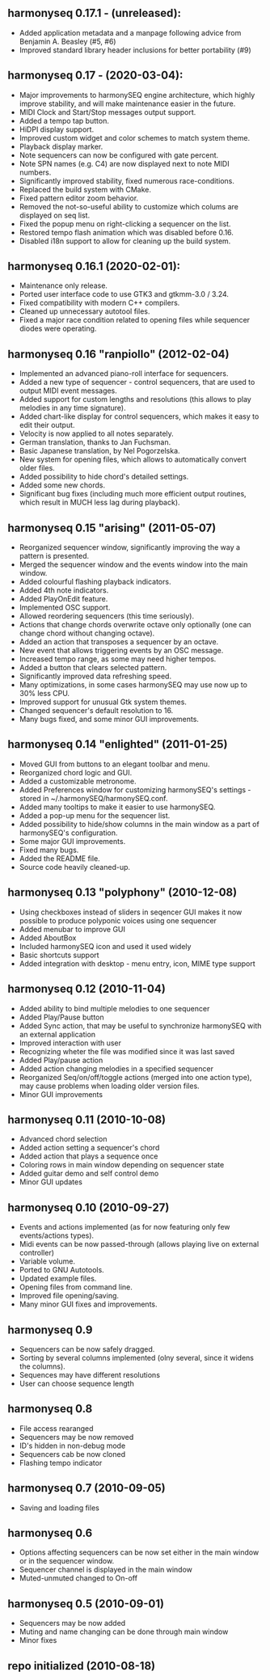 ## harmonyseq 0.17.1 - (unreleased):

 - Added application metadata and a manpage following advice from Benjamin A. Beasley (#5, #6)
 - Improved standard library header inclusions for better portability (#9)

## harmonyseq 0.17 - (2020-03-04):
 - Major improvements to harmonySEQ engine architecture, which highly improve stability, and will make maintenance easier in the future.
 - MIDI Clock and Start/Stop messages output support.
 - Added a tempo tap button.
 - HiDPI display support.
 - Improved custom widget and color schemes to match system theme.
 - Playback display marker.
 - Note sequencers can now be configured with gate percent.
 - Note SPN names (e.g. C4) are now displayed next to note MIDI numbers.
 - Significantly improved stability, fixed numerous race-conditions.
 - Replaced the build system with CMake.
 - Fixed pattern editor zoom behavior.
 - Removed the not-so-useful ability to customize which colums are displayed on seq list.
 - Fixed the popup menu on right-clicking a sequencer on the list.
 - Restored tempo flash animation which was disabled before 0.16.
 - Disabled i18n support to allow for cleaning up the build system.

## harmonyseq 0.16.1 (2020-02-01):
 - Maintenance only release.
 - Ported user interface code to use GTK3 and gtkmm-3.0 / 3.24.
 - Fixed compatibility with modern C++ compilers.
 - Cleaned up unnecessary autotool files.
 - Fixed a major race condition related to opening files while sequencer diodes were operating.

## harmonyseq 0.16 "ranpiollo" (2012-02-04)
 - Implemented an advanced piano-roll interface for sequencers.
 - Added a new type of sequencer - control sequencers, that are used to output MIDI event messages.
 - Added support for custom lengths and resolutions (this allows to play melodies in any time signature).
 - Added chart-like display for control sequencers, which makes it easy to edit their output.
 - Velocity is now applied to all notes separately.
 - German translation, thanks to Jan Fuchsman.
 - Basic Japanese translation, by Nel Pogorzelska.
 - New system for opening files, which allows to automatically convert older files.
 - Added possibility to hide chord's detailed settings.
 - Added some new chords.
 - Significant bug fixes (including much more efficient output routines, which result in MUCH less lag during playback).

## harmonyseq 0.15 "arising" (2011-05-07)
 - Reorganized sequencer window, significantly improving the way a pattern is presented.
 - Merged the sequencer window and the events window into the main window.
 - Added colourful flashing playback indicators.
 - Added 4th note indicators.
 - Added PlayOnEdit feature.
 - Implemented OSC support.
 - Allowed reordering sequencers (this time seriously).
 - Actions that change chords overwrite octave only optionally (one can change chord without changing octave).
 - Added an action that transposes a sequencer by an octave.
 - New event that allows triggering events by an OSC message.
 - Increased tempo range, as some may need higher tempos.
 - Added a button that clears selected pattern.
 - Significantly improved data refreshing speed.
 - Many optimizations, in some cases harmonySEQ may use now up to 30% less CPU.
 - Improved support for unusual Gtk system themes.
 - Changed sequencer's default resolution to 16.
 - Many bugs fixed, and some minor GUI improvements. 

## harmonyseq 0.14 "enlighted" (2011-01-25)
 - Moved GUI from buttons to an elegant toolbar and menu.
 - Reorganized chord logic and GUI.
 - Added a customizable metronome.
 - Added Preferences window for customizing harmonySEQ's settings - stored in ~/.harmonySEQ/harmonySEQ.conf.
 - Added many tooltips to make it easier to use harmonySEQ.
 - Added a pop-up menu for the sequencer list.
 - Added possibility to hide/show columns in the main window as a part of harmonySEQ's configuration.
 - Some major GUI improvements.
 - Fixed many bugs.
 - Added the README file.
 - Source code heavily cleaned-up.

## harmonyseq 0.13 "polyphony" (2010-12-08)
 - Using checkboxes instead of sliders in seqencer GUI makes it now possible to produce polyponic voices using one sequencer
 - Added menubar to improve GUI
 - Added AboutBox
 - Included harmonySEQ icon and used it used widely
 - Basic shortcuts support
 - Added integration with desktop - menu entry, icon, MIME type support

## harmonyseq 0.12 (2010-11-04)
 - Added ability to bind multiple melodies to one sequencer
 - Added Play/Pause button
 - Added Sync action, that may be useful to synchronize harmonySEQ with an external application
 - Improved interaction with user
 - Recognizing wheter the file was modified since it was last saved
 - Added Play/pause action
 - Added action changing melodies in a specified sequencer
 - Reorganized Seq/on/off/toggle actions (merged into one action type), may cause problems when loading older version files.
 - Minor GUI improvements

## harmonyseq 0.11 (2010-10-08)
 - Advanced chord selection
 - Added action setting a sequencer's chord
 - Added action that plays a sequence once
 - Coloring rows in main window depending on sequencer state
 - Added guitar demo and self control demo
 - Minor GUI updates

## harmonyseq 0.10 (2010-09-27)
 - Events and actions implemented (as for now featuring only few events/actions types).
 - Midi events can be now passed-through (allows playing live on external controller)
 - Variable volume.
 - Ported to GNU Autotools.
 - Updated example files.
 - Opening files from command line.
 - Improved file opening/saving.
 - Many minor GUI fixes and improvements.

## harmonyseq 0.9 
 - Sequencers can be now safely dragged.
 - Sorting by several columns implemented (olny several, since it widens the columns).
 - Sequences may have different resolutions
 - User can choose sequence length

## harmonyseq 0.8
 - File access rearanged
 - Sequencers may be now removed
 - ID's hidden in non-debug mode
 - Sequencers cab be now cloned
 - Flashing tempo indicator

## harmonyseq 0.7 (2010-09-05)
 - Saving and loading files

## harmonyseq 0.6
 - Options affecting sequencers can be now set either in the main window or
        in the sequencer window.
 - Sequencer channel is displayed in the main window
 - Muted-unmuted changed to On-off

## harmonyseq 0.5 (2010-09-01)
 - Sequencers may be now added
 - Muting and name changing can be done through main window
 - Minor fixes

## repo initialized (2010-08-18)
